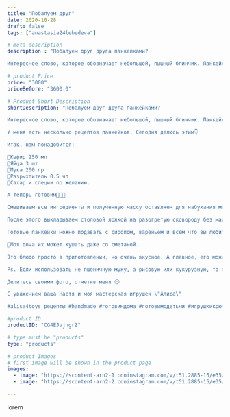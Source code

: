 ```yaml
---
title: "Побалуем друг"
date: 2020-10-28
draft: false
tags: ["anastasia24lebedeva"]

# meta description
description : "Побалуем друг друга панкейками?

Интересное слово, которое обозначает небольшой, пышный блинчик. Панкейки //- национальное блюдо Северной Америки, но ставшее по"

# product Price
price: "3000"
priceBefore: "3600.0"

# Product Short Description
shortDescription: "Побалуем друг друга панкейками?

Интересное слово, которое обозначает небольшой, пышный блинчик. Панкейки //- национальное блюдо Северной Америки, но ставшее популярным в США и Канаде. В последнее время эти блинчики набирают популярность и в нашей стране. 

У меня есть несколько рецептов панкейков. Сегодня делюсь этим👇

Итак, нам понадобится:

🥛Кефир 250 мл
🥚Яйца 3 шт
🥄Мука 200 гр
🥄Разрыхлитель 0.5 чл
🍶Сахар и специи по желанию. 

А теперь готовим👩🏼‍🍳

Смешиваем все ингредиенты и полученную массу оставляем для набухания минут на 20⏳.

После этого выкладываем столовой ложкой на разогретую сковороду без масла и жарим с обеих сторон до золотистой корочки. 

Готовые панкейки можно подавать с сиропом, вареньем и всем что вы любите. 

🙂Моя доча их может кушать даже со сметаной. 

Это блюдо просто в приготовлении, но очень вкусное. А главное, его можно готовить со своим ребёнком. 

Ps. Если использовать не пшеничную муку, а рисовую или кукурузную, то получатся пп панкейки. Также можно заменить сахар на сахарозаменитель. Тогда даже если вы скушаете много таких блинчиков это не навредит вашей фигуре. 

Делитесь своими фото, отметив меня 😍

С уважением ваша Настя и моя мастерская игрушек \"Алиса\"

#alisa4toys_рецепты #handmade #готовимдома #готовимсдетьми #игрушкикрючком #подаркисвоимируками #подарки#ручнаяработа #зефирныеигрушки"

#product ID
productID: "CG4EJvjngrZ"

# type must be "products"
type: "products"

# product Images
# first image will be shown in the product page
images:
  - image: "https://scontent-arn2-1.cdninstagram.com/v/t51.2885-15/e35/123133433_1113820182354268_190268916387275995_n.jpg?se=7&tp=1&_nc_ht=scontent-arn2-1.cdninstagram.com&_nc_cat=104&_nc_ohc=q_-E3Mp0w2MAX9Sf2h7&ccb=7-4&oh=c58e0c08b6177bc36197fd3dcd766e07&oe=60852BD5&ig_cache_key=MjQyOTcxMDI1NzEzNDI3MTI0OA%3D%3D.2-ccb7-4"
  - image: "https://scontent-arn2-2.cdninstagram.com/v/t51.2885-15/e35/122964120_348832599731216_2937366910223384789_n.jpg?se=7&tp=1&_nc_ht=scontent-arn2-2.cdninstagram.com&_nc_cat=108&_nc_ohc=Lik6-kEHHXkAX8skwnh&ccb=7-4&oh=cba1ca7b6e47301d26fcedb647617cf5&oe=6083781B&ig_cache_key=MjQyOTcxMDI1NzI1MTc5MTExMQ%3D%3D.2-ccb7-4"

---
```

lorem
